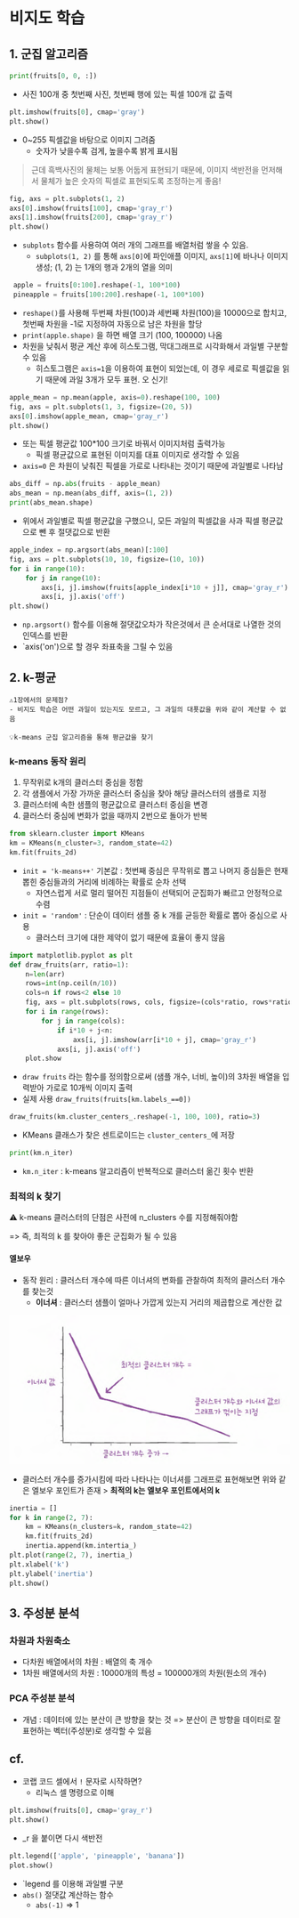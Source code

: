 # 비지도 학습
## 1. 군집 알고리즘
```python
print(fruits[0, 0, :])
```
- 사진 100개 중 첫번째 사진, 첫번째 행에 있는 픽셀 100개 값 출력

```python
plt.imshow(fruits[0], cmap='gray')
plt.show()
```
- 0~255 픽셀값을 바탕으로 이미지 그려줌
  - 숫자가 낮을수록 검게, 높을수록 밝게 표시됨
> 근데 흑백사진의 물체는 보통 어둡게 표현되기 때문에, 이미지 색반전을 먼저해서 물체가 높은 숫자의 픽셀로 표현되도록 조정하는게 좋음!

```python
fig, axs = plt.subplots(1, 2)
axs[0].imshow(fruits[100], cmap='gray_r')
axs[1].imshow(fruits[200], cmap='gray_r')
plt.show()
```
- `subplots` 함수를 사용햐여 여러 개의 그래프를 배열처럼 쌓을 수 있음.
  - `subplots(1, 2)` 를 통해 `axs[0]`에 파인애플 이미지, `axs[1]`에 바나나 이미지 생성; (1, 2) 는 1개의 행과 2개의 열을 의미

```python
 apple = fruits[0:100].reshape(-1, 100*100)
 pineapple = fruits[100:200].reshape(-1, 100*100)
```
- `reshape()`를 사용해 두번째 차원(100)과 세번째 차원(100)을 10000으로 합치고, 첫번째 차원을 -1로 지정하여 자동으로 남은 차원을 할당
- `print(apple.shape)` 을 하면 배열 크기 (100, 100000) 나옴
- 차원을 낮춰서 평균 계산 후에 히스토그램, 막대그래프로 시각화해서 과일별 구분할 수 있음
    - 히스토그램은 `axis=1`을 이용하여 표현이 되었는데, 이 경우 세로로 픽셀값을 읽기 때문에 과일 3개가 모두 표현. 오 신기!

```python
apple_mean = np.mean(apple, axis=0).reshape(100, 100)
fig, axs = plt.subplots(1, 3, figsize=(20, 5))
axs[0].imshow(apple_mean, cmap='gray_r')
plt.show()
```
- 또는 픽셀 평균값 100*100 크기로 바꿔서 이미지처럼 출력가능
  - 픽셀 평균값으로 표현된 이미지를 대표 이미지로 생각할 수 있음
- `axis=0` 은 차원이 낮춰진 픽셀을 가로로 나타내는 것이기 때문에 과일별로 나타남

```python
abs_diff = np.abs(fruits - apple_mean)
abs_mean = np.mean(abs_diff, axis=(1, 2))
print(abs_mean.shape)
```
- 위에서 과일별로 픽셀 평균값을 구했으니, 모든 과일의 픽셀값을 사과 픽셀 평균값으로 뺀 후 절댓값으로 반환

```python
apple_index = np.argsort(abs_mean)[:100]
fig, axs = plt.subplots(10, 10, figsize=(10, 10))
for i in range(10):
    for j in range(10):
        axs[i, j].imshow(fruits[apple_index[i*10 + j]], cmap='gray_r')
        axs[i, j].axis('off')
plt.show()
```
- `np.argsort()` 함수를 이용해 절댓값오차가 작은것에서 큰 순서대로 나열한 것의 인덱스를 반환 
- `axis('on')으로 할 경우 좌표축을 그릴 수 있음

## 2. k-평균
```text
⚠️1장에서의 문제점?
- 비지도 학습은 어떤 과일이 있는지도 모르고, 그 과일의 대푯값을 위와 같이 계산할 수 없음

💡k-means 군집 알고리즘을 통해 평균값을 찾기
```

### k-means 동작 원리
1. 무작위로 k개의 클러스터 중심을 정함
2. 각 샘플에서 가장 가까운 클러스터 중심을 찾아 해당 클러스터의 샘플로 지정
3. 클러스터에 속한 샘플의 평균값으로 클러스터 중심을 변경
4. 클러스터 중심에 변화가 없을 때까지 2번으로 돌아가 반복

```python
from sklearn.cluster import KMeans
km = KMeans(n_cluster=3, random_state=42)
km.fit(fruits_2d)
```
- `init = 'k-means++'` 기본값 : 첫번째 중심은 무작위로 뽑고 나머지 중심들은 현재 뽑힌 중심들과의 거리에 비례하는 확률로 순차 선택
  - 자연스럽게 서로 멀리 떨어진 지점들이 선택되어 군집화가 빠르고 안정적으로 수렴
- `init = 'random'` : 단순이 데이터 샘플 중 k 개를 균등한 확률로 뽑아 중심으로 사용 
  - 클러스터 크기에 대한 제약이 없기 때문에 효율이 좋지 않음

```python
import matplotlib.pyplot as plt
def draw_fruits(arr, ratio=1):
    n=len(arr)
    rows=int(np.ceil(n/10))
    cols=n if rows<2 else 10
    fig, axs = plt.subplots(rows, cols, figsize=(cols*ratio, rows*ratio, squeeze=False))
    for i in range(rows):
        for j in range(cols):
            if i*10 + j<n:
                axs[i, j].imshow(arr[i*10 + j], cmap='gray_r')
            axs[i, j].axis('off')
    plot.show
```
- `draw fruits` 라는 함수를 정의함으로써 (샘플 개수, 너비, 높이)의 3차원 배열을 입력받아 가로로 10개씩 이미지 출력
- 실제 사용 `draw_fruits(fruits[km.labels_==0])`

```python
draw_fruits(km.cluster_centers_.reshape(-1, 100, 100), ratio=3)
```
- KMeans 클래스가 찾은 센트로이드는 `cluster_centers_`에 저장

```python
print(km.n_iter)
```
- `km.n_iter` : k-means 알고리즘이 반복적으로 클러스터 옮긴 횟수 반환

### 최적의 k 찾기
⚠️ k-means 클러스터의 단점은 사전에 n_clusters 수를 지정해줘야함

=> 즉, 최적의 k 를 찾아야 좋은 군집화가 될 수 있음

#### 엘보우
- 동작 원리 : 클러스터 개수에 따른 이너셔의 변화를 관찰하여 최적의 클러스터 개수를 찾는것
  - **이너셔** : 클러스터 샘플이 얼마나 가깝게 있는지 거리의 제곱합으로 계산한 값

![엘보우](image-8.png)
- 클러스터 개수를 증가시킴에 따라 나타나는 이너셔를 그래프로 표현해보면 위와 같은 엘보우 포인트가 존재 > **최적의 k는 엘보우 포인트에서의 k**

```python
inertia = []
for k in range(2, 7):
    km = KMeans(n_clusters=k, random_state=42)
    km.fit(fruits_2d)
    inertia.append(km.intertia_)
plt.plot(range(2, 7), inertia_)
plt.xlabel('k')
plt.ylabel('inertia')
plt.show()
```

## 3. 주성분 분석
### 차원과 차원축소
- 다차원 배열에서의 차원 : 배열의 축 개수
- 1차원 배열에서의 차원 : 10000개의 특성 = 100000개의 차원(원소의 개수)

### PCA 주성분 분석
- 개념 : 데이터에 있는 분산이 큰 방향을 찾는 것 => 분산이 큰 방향을 데이터로 잘 표현하는 벡터(주성분)로 생각할 수 있음




## cf. 
- 코랩 코드 셀에서 `!` 문자로 시작하면?
  - 리눅스 셀 명령으로 이해 

```python
plt.imshow(fruits[0], cmap='gray_r')
plt.show()
```
- _r 을 붙이면 다시 색반전

```python
plt.legend(['apple', 'pineapple', 'banana'])
plot.show()
```
- `legend 를 이용해 과일별 구분
- `abs()` 절댓값 계산하는 함수
  - `abs(-1)` => 1